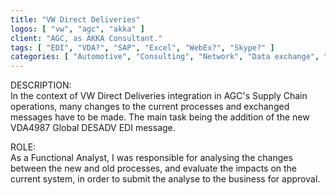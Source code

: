 ```yaml
---
title: "VW Direct Deliveries"
logos: [ "vw", "agc", "akka" ]
client: "AGC, as AKKA Consultant."
tags: [ "EDI", "VDA?", "SAP", "Excel", "WebEx?", "Skype?" ]
categories: [ "Automotive", "Consulting", "Network", "Data exchange", "Project management", "Team management" ]
---
```


DESCRIPTION:<br>
In the context of VW Direct Deliveries integration in AGC's Supply Chain operations, many changes to the current processes and exchanged messages have to be made. The main task being the addition of the new VDA4987 Global DESADV EDI message.<br>

ROLE:<br>
As a Functional Analyst, I was responsible for analysing the changes between the new and old processes, and evaluate the impacts on the current system, in order to submit the analyse to the business for approval.
